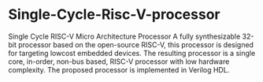 # Single-Cycle-Risc-V-processor
Single Cycle RISC-V Micro Architecture Processor
A fully synthesizable 32-bit processor based on the open-source RISC-V, this processor is designed for targeting lowcost embedded devices. The resulting processor is a single core,
 in-order, non-bus based, RISC-V processor with low hardware complexity. The proposed processor is implemented in Verilog HDL.
